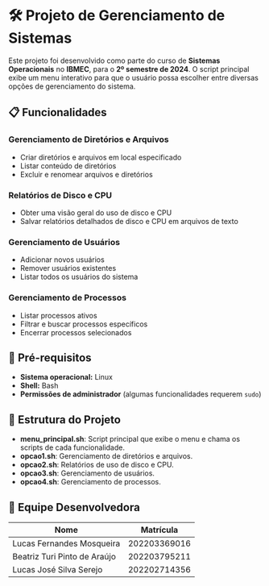 # 🛠️ Projeto de Gerenciamento de Sistemas

Este projeto foi desenvolvido como parte do curso de **Sistemas Operacionais** no **IBMEC**, para o **2º semestre de 2024**. O script principal exibe um menu interativo para que o usuário possa escolher entre diversas opções de gerenciamento do sistema.

## 📋 Funcionalidades

### Gerenciamento de Diretórios e Arquivos
- Criar diretórios e arquivos em local especificado
- Listar conteúdo de diretórios
- Excluir e renomear arquivos e diretórios

### Relatórios de Disco e CPU
- Obter uma visão geral do uso de disco e CPU
- Salvar relatórios detalhados de disco e CPU em arquivos de texto

### Gerenciamento de Usuários
- Adicionar novos usuários
- Remover usuários existentes
- Listar todos os usuários do sistema

### Gerenciamento de Processos
- Listar processos ativos
- Filtrar e buscar processos específicos
- Encerrar processos selecionados

## 🔧 Pré-requisitos

- **Sistema operacional:** Linux
- **Shell:** Bash
- **Permissões de administrador** (algumas funcionalidades requerem `sudo`)

## 📂 Estrutura do Projeto

* **menu_principal.sh**: Script principal que exibe o menu e chama os scripts de cada funcionalidade.
* **opcao1.sh**: Gerenciamento de diretórios e arquivos.
* **opcao2.sh**: Relatórios de uso de disco e CPU.
* **opcao3.sh**: Gerenciamento de usuários.
* **opcao4.sh**: Gerenciamento de processos.

## 👥 Equipe Desenvolvedora

| Nome                          | Matrícula      |
|-------------------------------|----------------|
| Lucas Fernandes Mosqueira     | 202203369016   |
| Beatriz Turi Pinto de Araújo  | 202203795211   |
| Lucas José Silva Serejo       | 202202714356   |

